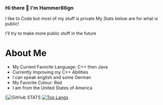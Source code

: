 ### Hi there 👋 I'm Hammer86gn



I like to Code but most of my stuff is private
My Stats below are for what is public!

I'll try to make more public stuff in the future

# About Me

- My Current Favorite Language: C++ then Java
- Currently Improving my C++ Abilities
- I can speak english and some German
- My Favorite Colour: Red
- I am from the United States of America


[![GitHub STATS](https://github-readme-stats.vercel.app/api?username=Hammer86gn)
[![Top Langs](https://github-readme-stats.vercel.app/api/top-langs/?username=Hammer86gn&layout=compact)](https://github.com/anuraghazra/github-readme-stats)

